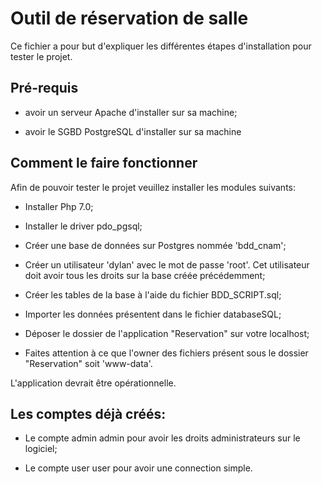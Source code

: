 Outil de réservation de salle
========================
Ce fichier a pour but d'expliquer les différentes étapes d'installation
pour tester le projet.

Pré-requis
--------------

  * avoir un serveur Apache d'installer sur sa machine;
  
  * avoir le SGBD PostgreSQL d'installer sur sa machine

Comment le faire fonctionner
--------------

Afin de pouvoir tester le projet veuillez installer les modules suivants:
  * Installer Php 7.0;

  * Installer le driver pdo_pgsql;

  * Créer une base de données sur Postgres nommée 'bdd_cnam';

  * Créer un utilisateur 'dylan' avec le mot de passe 'root'. Cet utilisateur doit avoir tous les droits sur la base créée précédemment;

  * Créer les tables de la base à l'aide du fichier BDD_SCRIPT.sql;
  
  * Importer les données présentent dans le fichier databaseSQL;
  
  * Déposer le dossier de l'application "Reservation" sur votre localhost;
  
  * Faites attention à ce que l'owner des fichiers présent sous le dossier "Reservation" soit 'www-data'.
  
  L'application devrait être opérationnelle.
  
  Les comptes déjà créés:
  ----------------------
  
  * Le compte admin admin pour avoir les droits administrateurs sur le logiciel;
  
  * Le compte user user pour avoir une connection simple.
